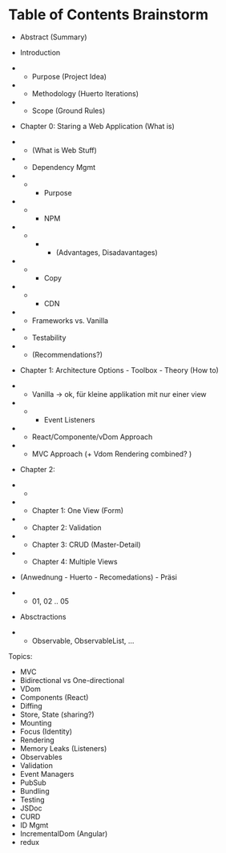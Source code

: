 # Table of Contents Brainstorm
- Abstract (Summary)

- Introduction
- - Purpose (Project Idea)
- - Methodology (Huerto Iterations)
- - Scope (Ground Rules)

- Chapter 0: Staring a Web Application (What is)
- - (What is Web Stuff)
- - Dependency Mgmt
- - - Purpose
- - - NPM
- - - - (Advantages, Disadavantages)
- - - Copy
- - - CDN
- - Frameworks vs. Vanilla 
- - Testability
- - (Recommendations?)

- Chapter 1: Architecture Options - Toolbox - Theory  (How to)
- - Vanilla -> ok, für kleine applikation mit nur einer view
- - - Event Listeners

- - React/Componente/vDom Approach
- - MVC Approach (+ Vdom Rendering combined? )

- Chapter 2: 
- - 



- - Chapter 1: One View (Form)
- - Chapter 2: Validation
- - Chapter 3: CRUD (Master-Detail)
- - Chapter 4: Multiple Views




- (Anwednung - Huerto - Recomedations) - Präsi
- - 01, 02 .. 05

- Absctractions 
- - Observable, ObservableList, ... 


Topics:
- MVC
- Bidirectional vs One-directional
- VDom
- Components (React)
- Diffing
- Store, State (sharing?)
- Mounting
- Focus (Identity)
- Rendering
- Memory Leaks (Listeners)
- Observables
- Validation
- Event Managers
- PubSub
- Bundling
- Testing
- JSDoc
- CURD
- ID Mgmt
- IncrementalDom (Angular)
- redux